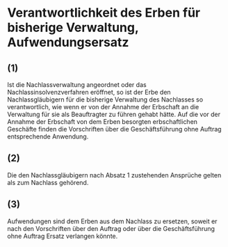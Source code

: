 # Verantwortlichkeit des Erben für bisherige Verwaltung, Aufwendungsersatz



## (1)

 Ist die Nachlassverwaltung angeordnet oder das Nachlassinsolvenzverfahren eröffnet, so ist der Erbe den Nachlassgläubigern für die bisherige Verwaltung des Nachlasses so verantwortlich, wie wenn er von der Annahme der Erbschaft an die Verwaltung für sie als Beauftragter zu führen gehabt hätte. Auf die vor der Annahme der Erbschaft von dem Erben besorgten erbschaftlichen Geschäfte finden die Vorschriften über die Geschäftsführung ohne Auftrag entsprechende Anwendung.

## (2)

 Die den Nachlassgläubigern nach Absatz 1 zustehenden Ansprüche gelten als zum Nachlass gehörend.

## (3)

 Aufwendungen sind dem Erben aus dem Nachlass zu ersetzen, soweit er nach den Vorschriften über den Auftrag oder über die Geschäftsführung ohne Auftrag Ersatz verlangen könnte. 

